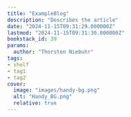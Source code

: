 ```yaml
---
title: "ExampleBlog"
description: "Describes the article"
date: "2024-11-15T09:31:29.000000Z"
lastmod: "2024-11-15T09:31:30.000000Z"
bookstack_id: 39
params:
  author: "Thorsten Niebuhr"
tags:
- shelf
- tag1
- tag2
cover:
  image: "images/handy-bg.png"
  alt: "Handy_BG.png"
  relative: true
---
```


